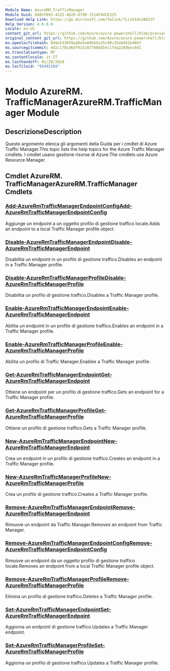 ```yaml
---
Module Name: AzureRM.TrafficManager
Module Guid: D48CF693-4125-4D2D-8790-1514F44CE325
Download Help Link: https://go.microsoft.com/fwlink/?LinkId=280237
Help Version: 4.0.0.0
Locale: en-US
content_git_url: https://github.com/Azure/azure-powershell/blob/preview/src/ResourceManager/TrafficManager/Commands.TrafficManager2/help/AzureRM.TrafficManager.md
original_content_git_url: https://github.com/Azure/azure-powershell/blob/preview/src/ResourceManager/TrafficManager/Commands.TrafficManager2/help/AzureRM.TrafficManager.md
ms.openlocfilehash: 049e5330f0ad8e5e84b65e15c99c35e8481b46bf
ms.sourcegitcommit: 4d2c178cd6df9151877b08d54c1f4a228dbec9d1
ms.translationtype: MT
ms.contentlocale: it-IT
ms.lasthandoff: 01/29/2020
ms.locfileid: "93491269"
---
```

# <span data-ttu-id="06595-101">Modulo AzureRM. TrafficManager</span><span class="sxs-lookup"><span data-stu-id="06595-101">AzureRM.TrafficManager Module</span></span>
## <span data-ttu-id="06595-102">Descrizione</span><span class="sxs-lookup"><span data-stu-id="06595-102">Description</span></span>
<span data-ttu-id="06595-103">Questo argomento elenca gli argomenti della Guida per i cmdlet di Azure Traffic Manager.</span><span class="sxs-lookup"><span data-stu-id="06595-103">This topic lists the help topics for the Azure Traffic Manager cmdlets.</span></span> <span data-ttu-id="06595-104">I cmdlet usano gestione risorse di Azure.</span><span class="sxs-lookup"><span data-stu-id="06595-104">The cmdlets use Azure Resource Manager.</span></span>

## <span data-ttu-id="06595-105">Cmdlet AzureRM. TrafficManager</span><span class="sxs-lookup"><span data-stu-id="06595-105">AzureRM.TrafficManager Cmdlets</span></span>
### [<span data-ttu-id="06595-106">Add-AzureRmTrafficManagerEndpointConfig</span><span class="sxs-lookup"><span data-stu-id="06595-106">Add-AzureRmTrafficManagerEndpointConfig</span></span>](Add-AzureRmTrafficManagerEndpointConfig.md)
<span data-ttu-id="06595-107">Aggiunge un endpoint a un oggetto profilo di gestione traffico locale.</span><span class="sxs-lookup"><span data-stu-id="06595-107">Adds an endpoint to a local Traffic Manager profile object.</span></span>

### [<span data-ttu-id="06595-108">Disable-AzureRmTrafficManagerEndpoint</span><span class="sxs-lookup"><span data-stu-id="06595-108">Disable-AzureRmTrafficManagerEndpoint</span></span>](Disable-AzureRmTrafficManagerEndpoint.md)
<span data-ttu-id="06595-109">Disabilita un endpoint in un profilo di gestione traffico.</span><span class="sxs-lookup"><span data-stu-id="06595-109">Disables an endpoint in a Traffic Manager profile.</span></span>

### [<span data-ttu-id="06595-110">Disable-AzureRmTrafficManagerProfile</span><span class="sxs-lookup"><span data-stu-id="06595-110">Disable-AzureRmTrafficManagerProfile</span></span>](Disable-AzureRmTrafficManagerProfile.md)
<span data-ttu-id="06595-111">Disabilita un profilo di gestione traffico.</span><span class="sxs-lookup"><span data-stu-id="06595-111">Disables a Traffic Manager profile.</span></span>

### [<span data-ttu-id="06595-112">Enable-AzureRmTrafficManagerEndpoint</span><span class="sxs-lookup"><span data-stu-id="06595-112">Enable-AzureRmTrafficManagerEndpoint</span></span>](Enable-AzureRmTrafficManagerEndpoint.md)
<span data-ttu-id="06595-113">Abilita un endpoint in un profilo di gestione traffico.</span><span class="sxs-lookup"><span data-stu-id="06595-113">Enables an endpoint in a Traffic Manager profile.</span></span>

### [<span data-ttu-id="06595-114">Enable-AzureRmTrafficManagerProfile</span><span class="sxs-lookup"><span data-stu-id="06595-114">Enable-AzureRmTrafficManagerProfile</span></span>](Enable-AzureRmTrafficManagerProfile.md)
<span data-ttu-id="06595-115">Abilita un profilo di Traffic Manager.</span><span class="sxs-lookup"><span data-stu-id="06595-115">Enables a Traffic Manager profile.</span></span>

### [<span data-ttu-id="06595-116">Get-AzureRmTrafficManagerEndpoint</span><span class="sxs-lookup"><span data-stu-id="06595-116">Get-AzureRmTrafficManagerEndpoint</span></span>](Get-AzureRmTrafficManagerEndpoint.md)
<span data-ttu-id="06595-117">Ottiene un endpoint per un profilo di gestione traffico.</span><span class="sxs-lookup"><span data-stu-id="06595-117">Gets an endpoint for a Traffic Manager profile.</span></span>

### [<span data-ttu-id="06595-118">Get-AzureRmTrafficManagerProfile</span><span class="sxs-lookup"><span data-stu-id="06595-118">Get-AzureRmTrafficManagerProfile</span></span>](Get-AzureRmTrafficManagerProfile.md)
<span data-ttu-id="06595-119">Ottiene un profilo di gestione traffico.</span><span class="sxs-lookup"><span data-stu-id="06595-119">Gets a Traffic Manager profile.</span></span>

### [<span data-ttu-id="06595-120">New-AzureRmTrafficManagerEndpoint</span><span class="sxs-lookup"><span data-stu-id="06595-120">New-AzureRmTrafficManagerEndpoint</span></span>](New-AzureRmTrafficManagerEndpoint.md)
<span data-ttu-id="06595-121">Crea un endpoint in un profilo di gestione traffico.</span><span class="sxs-lookup"><span data-stu-id="06595-121">Creates an endpoint in a Traffic Manager profile.</span></span>

### [<span data-ttu-id="06595-122">New-AzureRmTrafficManagerProfile</span><span class="sxs-lookup"><span data-stu-id="06595-122">New-AzureRmTrafficManagerProfile</span></span>](New-AzureRmTrafficManagerProfile.md)
<span data-ttu-id="06595-123">Crea un profilo di gestione traffico.</span><span class="sxs-lookup"><span data-stu-id="06595-123">Creates a Traffic Manager profile.</span></span>

### [<span data-ttu-id="06595-124">Remove-AzureRmTrafficManagerEndpoint</span><span class="sxs-lookup"><span data-stu-id="06595-124">Remove-AzureRmTrafficManagerEndpoint</span></span>](Remove-AzureRmTrafficManagerEndpoint.md)
<span data-ttu-id="06595-125">Rimuove un endpoint da Traffic Manager.</span><span class="sxs-lookup"><span data-stu-id="06595-125">Removes an endpoint from Traffic Manager.</span></span>

### [<span data-ttu-id="06595-126">Remove-AzureRmTrafficManagerEndpointConfig</span><span class="sxs-lookup"><span data-stu-id="06595-126">Remove-AzureRmTrafficManagerEndpointConfig</span></span>](Remove-AzureRmTrafficManagerEndpointConfig.md)
<span data-ttu-id="06595-127">Rimuove un endpoint da un oggetto profilo di gestione traffico locale.</span><span class="sxs-lookup"><span data-stu-id="06595-127">Removes an endpoint from a local Traffic Manager profile object.</span></span>

### [<span data-ttu-id="06595-128">Remove-AzureRmTrafficManagerProfile</span><span class="sxs-lookup"><span data-stu-id="06595-128">Remove-AzureRmTrafficManagerProfile</span></span>](Remove-AzureRmTrafficManagerProfile.md)
<span data-ttu-id="06595-129">Elimina un profilo di gestione traffico.</span><span class="sxs-lookup"><span data-stu-id="06595-129">Deletes a Traffic Manager profile.</span></span>

### [<span data-ttu-id="06595-130">Set-AzureRmTrafficManagerEndpoint</span><span class="sxs-lookup"><span data-stu-id="06595-130">Set-AzureRmTrafficManagerEndpoint</span></span>](Set-AzureRmTrafficManagerEndpoint.md)
<span data-ttu-id="06595-131">Aggiorna un endpoint di gestione traffico.</span><span class="sxs-lookup"><span data-stu-id="06595-131">Updates a Traffic Manager endpoint.</span></span>

### [<span data-ttu-id="06595-132">Set-AzureRmTrafficManagerProfile</span><span class="sxs-lookup"><span data-stu-id="06595-132">Set-AzureRmTrafficManagerProfile</span></span>](Set-AzureRmTrafficManagerProfile.md)
<span data-ttu-id="06595-133">Aggiorna un profilo di gestione traffico.</span><span class="sxs-lookup"><span data-stu-id="06595-133">Updates a Traffic Manager profile.</span></span>

